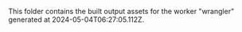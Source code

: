 This folder contains the built output assets for the worker "wrangler" generated at 2024-05-04T06:27:05.112Z.